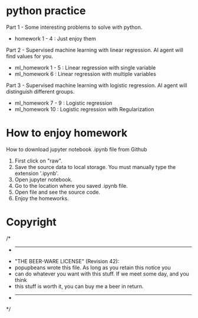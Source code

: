 # python practice

Part 1 - Some interesting problems to solve with python.

- homework 1 - 4 : Just enjoy them

Part 2 - Supervised machine learning with linear regression. AI agent will find values for you.

- ml_homework 1 - 5 : Linear regression with single variable 
- ml_homework 6 : Linear regression with multiple variables

Part 3 - Supervised machine learning with logistic regression. AI agent will distinguish different groups. 

- ml_homework 7 - 9 : Logistic regression
- ml_homework 10 : Logistic regression with Regularization


# How to enjoy homework
How to download jupyter notebook .ipynb file from Github

1. First click on "raw".
2. Save the source data to local storage. You must manually type the extension '.ipynb'.
3. Open jupyter notebook.
4. Go to the location where you saved .ipynb file.
5. Open file and see the source code.
6. Enjoy the homeworks.

# Copyright

/*
 * ----------------------------------------------------------------------------
 * "THE BEER-WARE LICENSE" (Revision 42):
 * popupbeans wrote this file.  As long as you retain this notice you
 * can do whatever you want with this stuff. If we meet some day, and you think
 * this stuff is worth it, you can buy me a beer in return.
 * ----------------------------------------------------------------------------
 */